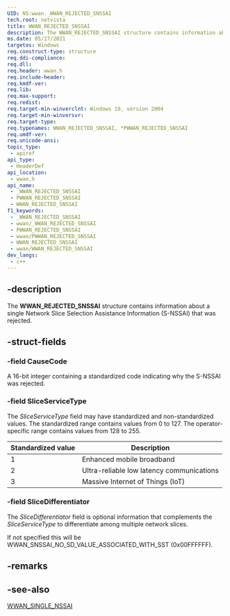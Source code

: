 ```yaml
---
UID: NS:wwan._WWAN_REJECTED_SNSSAI
tech.root: netvista
title: WWAN_REJECTED_SNSSAI
description: The WWAN_REJECTED_SNSSAI structure contains information about a single Network Slice Selection Assistance Information (S-NSSAI) that was rejected.
ms.date: 05/27/2021
targetos: Windows
req.construct-type: structure
req.ddi-compliance: 
req.dll: 
req.header: wwan.h
req.include-header: 
req.kmdf-ver: 
req.lib: 
req.max-support: 
req.redist: 
req.target-min-winverclnt: Windows 10, version 2004
req.target-min-winversvr: 
req.target-type: 
req.typenames: WWAN_REJECTED_SNSSAI, *PWWAN_REJECTED_SNSSAI
req.umdf-ver: 
req.unicode-ansi: 
topic_type:
 - apiref
api_type:
 - HeaderDef
api_location:
 - wwan.h
api_name:
 - _WWAN_REJECTED_SNSSAI
 - PWWAN_REJECTED_SNSSAI
 - WWAN_REJECTED_SNSSAI
f1_keywords:
 - _WWAN_REJECTED_SNSSAI
 - wwan/_WWAN_REJECTED_SNSSAI
 - PWWAN_REJECTED_SNSSAI
 - wwan/PWWAN_REJECTED_SNSSAI
 - WWAN_REJECTED_SNSSAI
 - wwan/WWAN_REJECTED_SNSSAI
dev_langs:
 - c++
---
```


## -description

The **WWAN_REJECTED_SNSSAI** structure contains information about a single Network Slice Selection Assistance Information (S-NSSAI) that was rejected.

## -struct-fields

### -field CauseCode

A 16-bit integer containing a standardized code indicating why the S-NSSAI was rejected.

### -field SliceServiceType

The *SliceServiceType* field may have standardized and non-standardized values. The standardized range contains values from 0 to 127. The operator-specific range contains values from 128 to 255.

| Standardized value | Description |
|--- |--- |
| 1 | Enhanced mobile broadband |
| 2 | Ultra-reliable low latency communications |
| 3 | Massive Internet of Things (IoT) |

### -field SliceDifferentiator

The *SliceDifferentiator* field is optional information that complements the *SliceServiceType* to differentiate among multiple network slices.

If not specified this will be WWAN_SNSSAI_NO_SD_VALUE_ASSOCIATED_WITH_SST (0x00FFFFFF).

## -remarks

## -see-also

[WWAN_SINGLE_NSSAI](ns-wwan-wwan_single_nssai.md)
